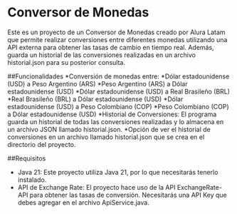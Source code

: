 # Conversor de Monedas

Este es un proyecto de un Conversor de Monedas creado por Alura Latam que permite realizar conversiones entre diferentes monedas utilizando una API externa para obtener las tasas de cambio en tiempo real. Además, guarda un historial de las conversiones realizadas en un archivo historial.json para su posterior consulta.

##Funcionalidades
*Conversión de monedas entre:
*Dólar estadounidense (USD) a Peso Argentino (ARS)
*Peso Argentino (ARS) a Dólar estadounidense (USD)
*Dólar estadounidense (USD) a Real Brasileño (BRL)
*Real Brasileño (BRL) a Dólar estadounidense (USD)
*Dólar estadounidense (USD) a Peso Colombiano (COP)
*Peso Colombiano (COP) a Dólar estadounidense (USD)
*Historial de Conversiones: El programa guarda un historial de todas las conversiones realizadas y lo almacena en un archivo JSON llamado historial.json.
*Opción de ver el historial de conversiones en un archivo llamado historial.json que se crea en el directorio del proyecto.

##Requisitos
- Java 21: Este proyecto utiliza Java 21, por lo que necesitarás tenerlo instalado.
- API de Exchange Rate: El proyecto hace uso de la API ExchangeRate-API para obtener las tasas de conversión. Necesitarás una API Key que debes agregar en el archivo ApiService.java.
